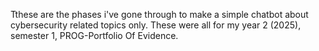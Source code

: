 Tthese are the phases i've gone through to make a simple chatbot about cybersecurity related topics only. These were all for my year 2 (2025), semester 1, PROG-Portfolio Of Evidence.
